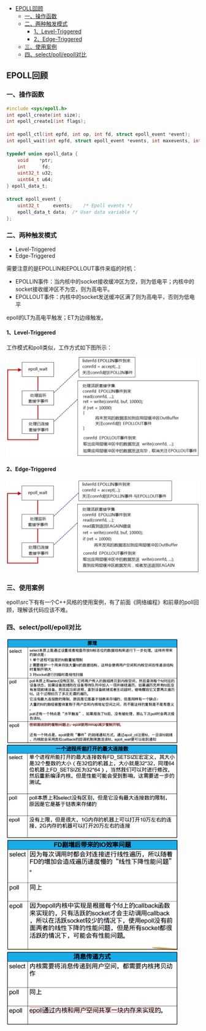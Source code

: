 <!-- START doctoc generated TOC please keep comment here to allow auto update -->
<!-- DON'T EDIT THIS SECTION, INSTEAD RE-RUN doctoc TO UPDATE -->

- [EPOLL回顾](#epoll%E5%9B%9E%E9%A1%BE)
  - [一、操作函数](#%E4%B8%80%E6%93%8D%E4%BD%9C%E5%87%BD%E6%95%B0)
  - [二、两种触发模式](#%E4%BA%8C%E4%B8%A4%E7%A7%8D%E8%A7%A6%E5%8F%91%E6%A8%A1%E5%BC%8F)
    - [1、Level-Triggered](#1level-triggered)
    - [2、Edge-Triggered](#2edge-triggered)
  - [三、使用案例](#%E4%B8%89%E4%BD%BF%E7%94%A8%E6%A1%88%E4%BE%8B)
  - [四、select/poll/epoll对比](#%E5%9B%9Bselectpollepoll%E5%AF%B9%E6%AF%94)

<!-- END doctoc generated TOC please keep comment here to allow auto update -->

## EPOLL回顾

### 一、操作函数

```c
#include <sys/epoll.h>
int epoll_create(int size);
int epoll_create1(int flags);

int epoll_ctl(int epfd, int op, int fd, struct epoll_event *event);
int epoll_wait(int epfd, struct epoll_event *events, int maxevents, int timeout);

typedef union epoll_data {
	void    *ptr;
	int      fd;
	uint32_t u32;
	uint64_t u64;
} epoll_data_t;

struct epoll_event {
	uint32_t     events;	/* Epoll events */
	epoll_data_t data;	/* User data variable */
};
```

### 二、两种触发模式

* Level-Triggered
* Edge-Triggered

需要注意的是EPOLLIN和EPOLLOUT事件来临的时机：

* EPOLLIN事件：当内核中的socket接收缓冲区为空，则为低电平；内核中的socket接收缓冲区不为空，则为高电平。
* EPOLLOUT事件：内核中的socket发送缓冲区满了则为高电平，否则为低电平

epoll的LT为高电平触发；ET为边缘触发。

#### 1、Level-Triggered

工作模式和poll类似，工作方式如下图所示：

<img src="./img/epoll_lt.jpg" style="zoom:50%;" />

#### 2、Edge-Triggered

<img src="./img/epoll_et.jpg" style="zoom:50%;" />

### 三、使用案例

epoll\src下有有一个C++风格的使用案例，有了前面《网络编程》和前章的poll回顾，理解该代码应该不难。

### 四、select/poll/epoll对比

<img src="./img/compare0.png" style="zoom:50%;" />

<img src="./img/compare1.png" style="zoom:50%;" />

<img src="./img/compare3.png" style="zoom:50%;" />

<img src="./img/compare4.png" style="zoom:50%;" />